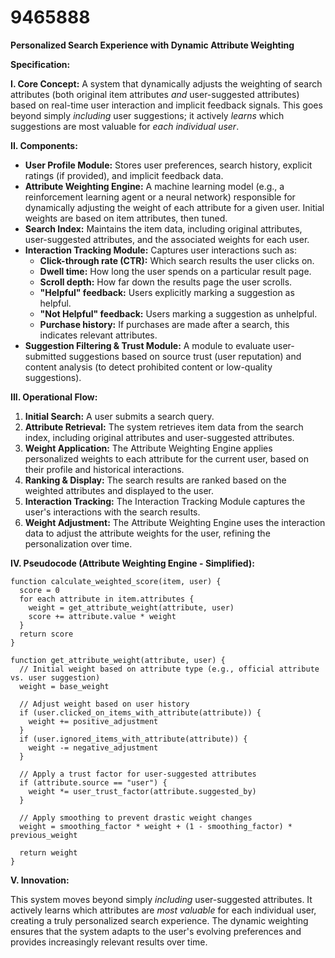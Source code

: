 # 9465888

**Personalized Search Experience with Dynamic Attribute Weighting**

**Specification:**

**I. Core Concept:** A system that dynamically adjusts the weighting of search attributes (both original item attributes *and* user-suggested attributes) based on real-time user interaction and implicit feedback signals. This goes beyond simply *including* user suggestions; it actively *learns* which suggestions are most valuable for *each individual user*.

**II. Components:**

*   **User Profile Module:** Stores user preferences, search history, explicit ratings (if provided), and implicit feedback data.
*   **Attribute Weighting Engine:** A machine learning model (e.g., a reinforcement learning agent or a neural network) responsible for dynamically adjusting the weight of each attribute for a given user.  Initial weights are based on item attributes, then tuned.
*   **Search Index:**  Maintains the item data, including original attributes, user-suggested attributes, and the associated weights for each user.
*   **Interaction Tracking Module:** Captures user interactions such as:
    *   **Click-through rate (CTR):**  Which search results the user clicks on.
    *   **Dwell time:** How long the user spends on a particular result page.
    *   **Scroll depth:** How far down the results page the user scrolls.
    *   **"Helpful" feedback:** Users explicitly marking a suggestion as helpful.
    *   **"Not Helpful" feedback:**  Users marking a suggestion as unhelpful.
    *   **Purchase history:** If purchases are made after a search, this indicates relevant attributes.
*   **Suggestion Filtering & Trust Module:** A module to evaluate user-submitted suggestions based on source trust (user reputation) and content analysis (to detect prohibited content or low-quality suggestions).

**III. Operational Flow:**

1.  **Initial Search:** A user submits a search query.
2.  **Attribute Retrieval:** The system retrieves item data from the search index, including original attributes and user-suggested attributes.
3.  **Weight Application:** The Attribute Weighting Engine applies personalized weights to each attribute for the current user, based on their profile and historical interactions.
4.  **Ranking & Display:** The search results are ranked based on the weighted attributes and displayed to the user.
5.  **Interaction Tracking:** The Interaction Tracking Module captures the user's interactions with the search results.
6.  **Weight Adjustment:** The Attribute Weighting Engine uses the interaction data to adjust the attribute weights for the user, refining the personalization over time.

**IV. Pseudocode (Attribute Weighting Engine - Simplified):**

```
function calculate_weighted_score(item, user) {
  score = 0
  for each attribute in item.attributes {
    weight = get_attribute_weight(attribute, user)
    score += attribute.value * weight
  }
  return score
}

function get_attribute_weight(attribute, user) {
  // Initial weight based on attribute type (e.g., official attribute vs. user suggestion)
  weight = base_weight

  // Adjust weight based on user history
  if (user.clicked_on_items_with_attribute(attribute)) {
    weight += positive_adjustment
  }
  if (user.ignored_items_with_attribute(attribute)) {
    weight -= negative_adjustment
  }

  // Apply a trust factor for user-suggested attributes
  if (attribute.source == "user") {
    weight *= user_trust_factor(attribute.suggested_by)
  }

  // Apply smoothing to prevent drastic weight changes
  weight = smoothing_factor * weight + (1 - smoothing_factor) * previous_weight

  return weight
}
```

**V. Innovation:**

This system moves beyond simply *including* user-suggested attributes. It actively learns which attributes are *most valuable* for each individual user, creating a truly personalized search experience. The dynamic weighting ensures that the system adapts to the user's evolving preferences and provides increasingly relevant results over time.